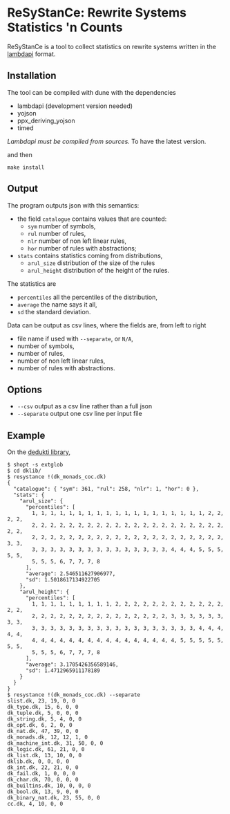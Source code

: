 # ReSyStanCe: Rewrite Systems Statistics 'n Counts
ReSyStanCe is a tool to collect statistics on rewrite systems written
in the [lambdapi](https://github.com/deducteam/lambdapi) format.

## Installation
The tool can be compiled with dune with the dependencies
- lambdapi (development version needed)
- yojson
- ppx\_deriving\_yojson
- timed

*Lambdapi must be compiled from sources.*  To have the latest version.

and then
```
make install
```

## Output
The program outputs json with this semantics:
- the field `catalogue` contains values that are counted:
  - `sym` number of symbols,
  - `rul` number of rules,
  - `nlr` number of non left linear rules,
  - `hor` number of rules with abstractions;
- `stats` contains statistics coming from distributions,
  - `arul_size` distribution of the size of the rules
  - `arul_height` distribution of the height of the rules.
  
The statistics are
- `percentiles` all the percentiles of the distribution,
- `average` the name says it all,
- `sd` the standard deviation.

Data can be output as csv lines, where the fields are, from left to
right
- file name if used with `--separate`, or `N/A`,
- number of symbols,
- number of rules,
- number of non left linear rules,
- number of rules with abstractions.

## Options
- `--csv` output as a csv line rather than a full json
- `--separate` output one csv line per input file

## Example
On the
[dedukti library](https://github.com/rafoo/dklib/archive/v2.6.zip), 
```
$ shopt -s extglob
$ cd dklib/
$ resystance !(dk_monads_coc.dk)
{
  "catalogue": { "sym": 361, "rul": 258, "nlr": 1, "hor": 0 },
  "stats": {
    "arul_size": {
      "percentiles": [
        1, 1, 1, 1, 1, 1, 1, 1, 1, 1, 1, 1, 1, 1, 1, 1, 1, 1, 1, 2, 2, 2, 2,
        2, 2, 2, 2, 2, 2, 2, 2, 2, 2, 2, 2, 2, 2, 2, 2, 2, 2, 2, 2, 2, 2, 2,
        2, 2, 2, 2, 2, 2, 2, 2, 2, 2, 2, 2, 2, 2, 2, 2, 2, 2, 2, 2, 2, 3, 3,
        3, 3, 3, 3, 3, 3, 3, 3, 3, 3, 3, 3, 3, 3, 3, 4, 4, 4, 5, 5, 5, 5, 5,
        5, 5, 5, 6, 7, 7, 7, 8
      ],
      "average": 2.546511627906977,
      "sd": 1.5018617134922705
    },
    "arul_height": {
      "percentiles": [
        1, 1, 1, 1, 1, 1, 1, 1, 1, 2, 2, 2, 2, 2, 2, 2, 2, 2, 2, 2, 2, 2, 2,
        2, 2, 2, 2, 2, 2, 2, 2, 2, 2, 2, 2, 2, 2, 2, 3, 3, 3, 3, 3, 3, 3, 3,
        3, 3, 3, 3, 3, 3, 3, 3, 3, 3, 3, 3, 3, 3, 3, 3, 3, 3, 4, 4, 4, 4, 4,
        4, 4, 4, 4, 4, 4, 4, 4, 4, 4, 4, 4, 4, 4, 4, 4, 5, 5, 5, 5, 5, 5, 5,
        5, 5, 5, 6, 7, 7, 7, 8
      ],
      "average": 3.1705426356589146,
      "sd": 1.4712965911178189
    }
  }
}
$ resystance !(dk_monads_coc.dk) --separate
slist.dk, 23, 19, 0, 0
dk_type.dk, 15, 6, 0, 0
dk_tuple.dk, 5, 0, 0, 0
dk_string.dk, 5, 4, 0, 0
dk_opt.dk, 6, 2, 0, 0
dk_nat.dk, 47, 39, 0, 0
dk_monads.dk, 12, 12, 1, 0
dk_machine_int.dk, 31, 50, 0, 0
dk_logic.dk, 61, 21, 0, 0
dk_list.dk, 13, 10, 0, 0
dklib.dk, 0, 0, 0, 0
dk_int.dk, 22, 21, 0, 0
dk_fail.dk, 1, 0, 0, 0
dk_char.dk, 70, 0, 0, 0
dk_builtins.dk, 10, 0, 0, 0
dk_bool.dk, 13, 9, 0, 0
dk_binary_nat.dk, 23, 55, 0, 0
cc.dk, 4, 10, 0, 0
```
